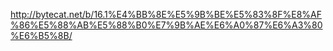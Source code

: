 http://bytecat.net/b/16.1%E4%BB%8E%E5%9B%BE%E5%83%8F%E8%AF%86%E5%88%AB%E5%88%B0%E7%9B%AE%E6%A0%87%E6%A3%80%E6%B5%8B/
